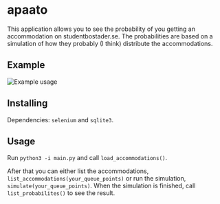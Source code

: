 # apaato
This application allows you to see the probability of you getting an accommodation on studentbostader.se. The probabilities are based on a simulation of how they probably (I think) distribute the accommodations.

## Example
![Example usage](https://i.imgur.com/dxcroLd.png)

## Installing
Dependencies: `selenium` and `sqlite3`.

## Usage
Run `python3 -i main.py` and call `load_accommodations()`.

After that you can either list the accommodations, `list_accommodations(your_queue_points)` or run the simulation, `simulate(your_queue_points)`. When the simulation is finished, call `list_probabilites()` to see the result.
